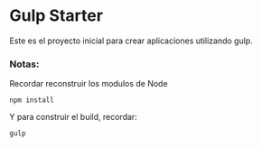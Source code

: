 # Gulp Starter

Este es el proyecto inicial para crear aplicaciones utilizando gulp.

### Notas:

Recordar reconstruir los modulos de Node
```
npm install
```
Y para construir el build, recordar:
```
gulp